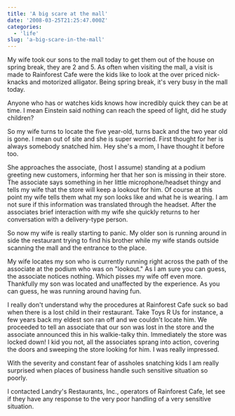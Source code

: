 ```yaml
---
title: 'A big scare at the mall'
date: '2008-03-25T21:25:47.000Z'
categories:
  - 'life'
slug: 'a-big-scare-in-the-mall'
---
```


My wife took our sons to the mall today to get them out of the house on spring break, they are 2 and 5. As often when visiting the mall, a visit is made to Rainforest Cafe were the kids like to look at the over priced nick-knacks and motorized alligator. Being spring break, it's very busy in the mall today.

Anyone who has or watches kids knows how incredibly quick they can be at time. I mean Einstein said nothing can reach the speed of light, did he study children?

So my wife turns to locate the five year-old, turns back and the two year old is gone. I mean out of site and she is super worried. First thought for her is always somebody snatched him. Hey she's a mom, I have thought it before too.

She approaches the associate, (host I assume) standing at a podium greeting new customers, informing her that her son is missing in their store. The associate says something in her little microphone/headset thingy and tells my wife that the store will keep a lookout for him. Of course at this point my wife tells them what my son looks like and what he is wearing. I am not sure if this information was translated through the headset. After the associates brief interaction with my wife she quickly returns to her conversation with a delivery-type person.

So now my wife is really starting to panic. My older son is running around in side the restaurant trying to find his brother while my wife stands outside scanning the mall and the entrance to the place.

My wife locates my son who is currently running right across the path of the associate at the podium who was on "lookout." As I am sure you can guess, the associate notices nothing. Which pisses my wife off even more. Thankfully my son was located and unaffected by the experience. As you can guess, he was running around having fun.

I really don't understand why the procedures at Rainforest Cafe suck so bad when there is a lost child in their restaurant. Take Toys R Us for instance, a few years back my eldest son ran off and we couldn't locate him. We proceeded to tell an associate that our son was lost in the store and the associate announced this in his walkie-talky thin. Immediately the store was locked down! I kid you not, all the associates sprang into action, covering the doors and sweeping the store looking for him. I was really impressed.

With the severity and constant fear of assholes snatching kids I am really surprised when places of business handle such sensitive situation so poorly.

I contacted Landry's Restaurants, Inc., operators of Rainforest Cafe, let see if they have any response to the very poor handling of a very sensitive situation.
